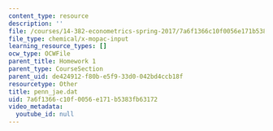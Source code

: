 ```yaml
---
content_type: resource
description: ''
file: /courses/14-382-econometrics-spring-2017/7a6f1366c10f0056e171b5383fb63172_penn_jae.dat
file_type: chemical/x-mopac-input
learning_resource_types: []
ocw_type: OCWFile
parent_title: Homework 1
parent_type: CourseSection
parent_uid: de424912-f80b-e5f9-33d0-042bd4ccb18f
resourcetype: Other
title: penn_jae.dat
uid: 7a6f1366-c10f-0056-e171-b5383fb63172
video_metadata:
  youtube_id: null
---
```

